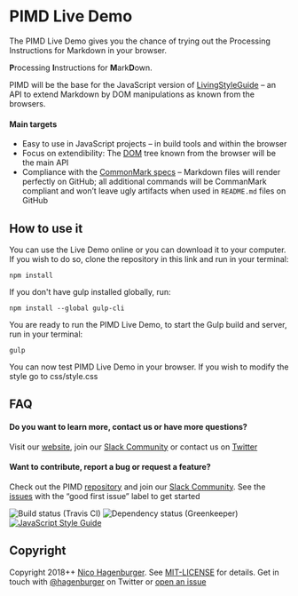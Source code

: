 # PIMD Live Demo

The PIMD Live Demo gives you the chance of trying out the Processing
Instructions for Markdown in your browser.

**P**rocessing **I**nstructions for **M**ark**D**own.

PIMD will be the base for the JavaScript version of [LivingStyleGuide] – an API
to extend Markdown by DOM manipulations as known from the browsers.

#### Main targets

- Easy to use in JavaScript projects – in build tools and within the browser
- Focus on extendibility: The [DOM] tree known from the browser will be the main
  API
- Compliance with the [CommonMark specs] – Markdown files will render perfectly
  on GitHub; all additional commands will be CommanMark compliant and won’t
  leave ugly artifacts when used in `README.md` files on GitHub

[livingstyleguide]: https://github.com/livingstyleguide/livingstyleguide
[dom]: https://developer.mozilla.org/en-US/docs/Web/API/Document_Object_Model
[commonmark specs]: https://commonmark.org

## How to use it

You can use the Live Demo online or you can download it to your computer. If you
wish to do so, clone the repository in this link and run in your terminal:

`npm install`

If you don't have gulp installed globally, run:

`npm install --global gulp-cli`

You are ready to run the PIMD Live Demo, to start the Gulp build and server, run
in your terminal:

`gulp`

You can now test PIMD Live Demo in your browser. If you wish to modify the style
go to css/style.css

## FAQ

#### Do you want to learn more, contact us or have more questions?

Visit our [website](http://www.livingstyleguide.org), join our
[Slack Community](http://livingstyleguide.slack.com) or contact us on
[Twitter](http://www.twitter.com/LSGorg)

#### Want to contribute, report a bug or request a feature?

Check out the PIMD [repository](https://github.com/hagenburger/pimd) and join
our [Slack Community](http://livingstyleguide.slack.com). See the
[issues](https://github.com/hagenburger/pimd/issues) with the “good first issue”
label to get started

![Build status (Travis CI)](https://travis-ci.org/hagenburger/pimd.svg?branch=master)
![Dependency status (Greenkeeper)](https://badges.greenkeeper.io/hagenburger/pimd.svg)
[![JavaScript Style Guide](https://img.shields.io/badge/code_style-prettier-brightgreen.svg)](https://prettier.io)

## Copyright

Copyright 2018++ [Nico Hagenburger](https://www.hagenburger.net). See
[MIT-LICENSE](https://github.com/hagenburger/pimd/blob/master/MIT-LICENSE) for
details. Get in touch with [@hagenburger](https://twitter.com/hagenburger) on
Twitter or [open an issue](https://github.com/hagenburger/pimd/issues/new)
